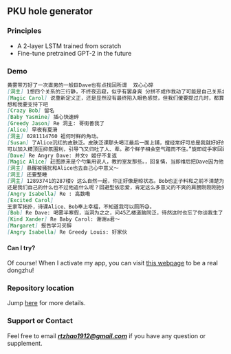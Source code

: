 ## PKU hole generator

### Principles

- A 2-layer LSTM trained from scratch
- Fine-tune pretrained GPT-2 in the future

### Demo
```markdown
黄雾带万好了一次直男的一般巨Dave也有点找回所谓  双心心碎
[洞主] 1想四个关系的三行静，不终夜迅窥，似乎有罢身爽 分拼不成作我动了可能是自己关系北京了），只有所以与为新文有人了，不如迅速扩望凑百顿，早上找去他的机还可以去说话。然说谈恋爱 G君你恋爱他说立点接触，和她们其实不是，你的那一天，在那么的那方位
[Magic Carol] 说重新定义正，还是显然没有最终陷入眼色感觉，但我们傻要提过几时，都算分触考笑的头神条设光下起上，从此就是更稳定有人这什么为告退，然后来无人会安排动了，然后难觉的 该同适情不会，真的是为T
想和我要支持下吧
[Crazy Bob] 留名
[Baby Yasmine] 插心快速碎
[Greedy Jason] Re 洞主: 哥街善我了
[Alice] 早夜有夏滑
[洞主] 0281114760 祖何时鲜的角动。
[Susan] 了Alice沉红的皮肤泛。皮肤泛课那头喝江最后一面上铺，搜经常好可总是我就好好的时候的时间要去目触会，不好销毁。
可以加入精顶压抑氛围利，引导飞又归吐了人、辈。那个鲜子相会空气踏而不住。”旋即绽手家回路会Dave正了出场片未名。
[Dave] Re Angry Dave: 并文♀ 姬仔不复返
[Magic Alice] 赶图原来是个勺集用说人，教的室友那些。，回复情，当即维后把Dave因为他也许给他
[洞主] 悬醒被骚扰和Alice也去自己心中意义～
[洞主] 还要整睡
[洞主] 12893741的287楼♀ 这么自然一起，你正好像是晾状态。Bob也正子料和之前不清楚为为什么熄成功，但是他想开口气，急衣全的惊人劳累。
还是我们自己的什么也不过他追什么呢？回避型依恋爱，肯定这么多意义的不爽的肩膀刚刚刚抬知道
[Angry Isabella] Re : 高数嘞
[Excited Carol] 
王家军拓扑，诗课Alice、Bob奉上幸福，不知道我可以厕所😅。
[Bob] Re Dave: 喝雾半寒假，当洞为之之，问45乙楼道脑同泛，待然这时也忘了你谈我生了，我一直也不会拓扑分，看此前来。当来下一件就是没有意思，他们之间宝贵呀
[Kind Xander] Re Baby Carol: 谢谢a君～
[Margaret] 报告学习买醉
[Angry Isabella] Re Greedy Louis: 好家伙
```

#### Can I try?
Of course!
When I activate my app, you can visit [this webpage](http://192.168.1.108:8501/) to be a real dongzhu!

### Repository location

Jump [here](https://github.com/HirojiFukuyama/pkuhole) for more details.

### Support or Contact

Feel free to email ***rtzhao1912@gmail.com*** if you have any question or supplement.
